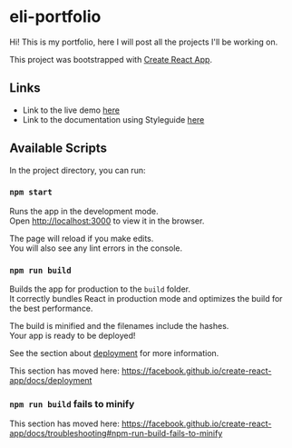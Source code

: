 # eli-portfolio

Hi! This is my portfolio, here I will post all the projects I'll be working on.

This project was bootstrapped with [Create React App](https://github.com/facebook/create-react-app).


## Links
* Link to the live demo [here](https://elisamunoz.github.io/eli-portfolio)
* Link to the documentation using Styleguide [here](https://elisamunoz.github.io/eli-portfolio/styleguide/)

## Available Scripts

In the project directory, you can run:

### `npm start`

Runs the app in the development mode.<br />
Open [http://localhost:3000](http://localhost:3000) to view it in the browser.

The page will reload if you make edits.<br />
You will also see any lint errors in the console.

### `npm run build`

Builds the app for production to the `build` folder.<br />
It correctly bundles React in production mode and optimizes the build for the best performance.

The build is minified and the filenames include the hashes.<br />
Your app is ready to be deployed!

See the section about [deployment](https://facebook.github.io/create-react-app/docs/deployment) for more information.

This section has moved here: https://facebook.github.io/create-react-app/docs/deployment

### `npm run build` fails to minify

This section has moved here: https://facebook.github.io/create-react-app/docs/troubleshooting#npm-run-build-fails-to-minify
